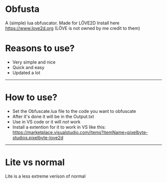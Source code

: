 # Obfusta
A (simple) lua obfuscator.
Made for LÖVE2D
Install here https://www.love2d.org (LÖVE is not owned by me credit to them)
# Reasons to use?
- Very simple and nice
- Quick and easy
- Updated a lot
------------------------
# How to use?
- Set the Obfuscate.lua file to the code you want to obfuscate
- After it's done it will be in the Output.txt
- Use in VS code or it will *not* work 
- Install a extention for it to work in VS like this: https://marketplace.visualstudio.com/items?itemName=pixelbyte-studios.pixelbyte-love2d
-------------------------------------------------------
# Lite vs normal
Lite is a less extreme verison of normal
